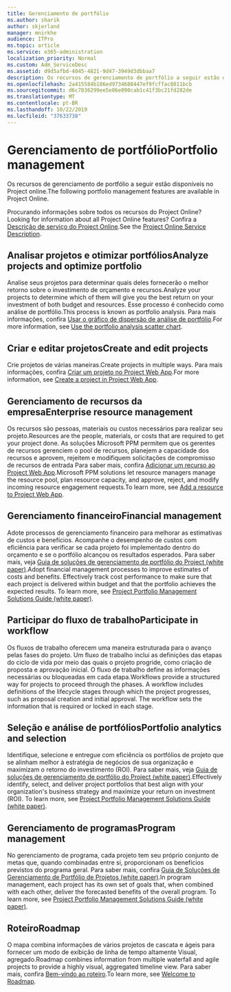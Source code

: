 ```yaml
---
title: Gerenciamento de portfólio
ms.author: sharik
author: skjerland
manager: mnirkhe
audience: ITPro
ms.topic: article
ms.service: o365-administration
localization_priority: Normal
ms.custom: Adm_ServiceDesc
ms.assetid: d9d5afbd-4045-4821-9d47-3949d3dbbaa7
description: Os recursos de gerenciamento de portfólio a seguir estão disponíveis no Project online.
ms.openlocfilehash: 2a415584b186ed9734688447ef9fcffac8011bcb
ms.sourcegitcommit: d6c7836299ee5e86e890cab1c41f3bc21fd282de
ms.translationtype: MT
ms.contentlocale: pt-BR
ms.lasthandoff: 10/22/2019
ms.locfileid: "37633738"
---
```

# <a name="portfolio-management"></a><span data-ttu-id="870b6-103">Gerenciamento de portfólio</span><span class="sxs-lookup"><span data-stu-id="870b6-103">Portfolio management</span></span>

<span data-ttu-id="870b6-104">Os recursos de gerenciamento de portfólio a seguir estão disponíveis no Project online.</span><span class="sxs-lookup"><span data-stu-id="870b6-104">The following portfolio management features are available in Project Online.</span></span>
  
<span data-ttu-id="870b6-105">Procurando informações sobre todos os recursos do Project Online?</span><span class="sxs-lookup"><span data-stu-id="870b6-105">Looking for information about all Project Online features?</span></span> <span data-ttu-id="870b6-106">Confira a [Descrição de serviço do Project Online](project-online-service-description.md).</span><span class="sxs-lookup"><span data-stu-id="870b6-106">See the [Project Online Service Description](project-online-service-description.md).</span></span>
  
## <a name="analyze-projects-and-optimize-portfolio"></a><span data-ttu-id="870b6-107">Analisar projetos e otimizar portfólios</span><span class="sxs-lookup"><span data-stu-id="870b6-107">Analyze projects and optimize portfolio</span></span>

<span data-ttu-id="870b6-108">Analise seus projetos para determinar quais deles fornecerão o melhor retorno sobre o investimento de orçamento e recursos.</span><span class="sxs-lookup"><span data-stu-id="870b6-108">Analyze your projects to determine which of them will give you the best return on your investment of both budget and resources.</span></span> <span data-ttu-id="870b6-109">Esse processo é conhecido como análise de portfólio.</span><span class="sxs-lookup"><span data-stu-id="870b6-109">This process is known as portfolio analysis.</span></span> <span data-ttu-id="870b6-110">Para mais informações, confira [Usar o gráfico de dispersão de análise de portfólio](http://go.microsoft.com/fwlink/?LinkID=823665&amp;clcid=0x409).</span><span class="sxs-lookup"><span data-stu-id="870b6-110">For more information, see [Use the portfolio analysis scatter chart](http://go.microsoft.com/fwlink/?LinkID=823665&amp;clcid=0x409).</span></span>
  
## <a name="create-and-edit-projects"></a><span data-ttu-id="870b6-111">Criar e editar projetos</span><span class="sxs-lookup"><span data-stu-id="870b6-111">Create and edit projects</span></span>

<span data-ttu-id="870b6-112">Crie projetos de várias maneiras.</span><span class="sxs-lookup"><span data-stu-id="870b6-112">Create projects in multiple ways.</span></span> <span data-ttu-id="870b6-113">Para mais informações, confira [Criar um projeto no Project Web App](http://go.microsoft.com/fwlink/?LinkID=746895&amp;clcid=0x409).</span><span class="sxs-lookup"><span data-stu-id="870b6-113">For more information, see [Create a project in Project Web App](http://go.microsoft.com/fwlink/?LinkID=746895&amp;clcid=0x409).</span></span>
  
## <a name="enterprise-resource-management"></a><span data-ttu-id="870b6-114">Gerenciamento de recursos da empresa</span><span class="sxs-lookup"><span data-stu-id="870b6-114">Enterprise resource management</span></span>

<span data-ttu-id="870b6-115">Os recursos são pessoas, materiais ou custos necessários para realizar seu projeto.</span><span class="sxs-lookup"><span data-stu-id="870b6-115">Resources are the people, materials, or costs that are required to get your project done.</span></span> <span data-ttu-id="870b6-116">As soluções Microsoft PPM permitem que os gerentes de recursos gerenciem o pool de recursos, planejem a capacidade dos recursos e aprovem, rejeitem e modifiquem solicitações de compromisso de recursos de entrada Para saber mais, confira [Adicionar um recurso ao Project Web App](https://go.microsoft.com/fwlink/p/?LinkId=271320).</span><span class="sxs-lookup"><span data-stu-id="870b6-116">Microsoft PPM solutions let resource managers manage the resource pool, plan resource capacity, and approve, reject, and modify incoming resource engagement requests.To learn more, see [Add a resource to Project Web App](https://go.microsoft.com/fwlink/p/?LinkId=271320).</span></span>
  
## <a name="financial-management"></a><span data-ttu-id="870b6-117">Gerenciamento financeiro</span><span class="sxs-lookup"><span data-stu-id="870b6-117">Financial management</span></span>

<span data-ttu-id="870b6-p105">Adote processos de gerenciamento financeiro para melhorar as estimativas de custos e benefícios. Acompanhe o desempenho de custos com eficiência para verificar se cada projeto foi implementado dentro do orçamento e se o portfólio alcançou os resultados esperados. Para saber mais, veja [Guia de soluções de gerenciamento de portfólio do Project (white paper)](https://go.microsoft.com/fwlink/p/?LinkId=402633).</span><span class="sxs-lookup"><span data-stu-id="870b6-p105">Adopt financial management processes to improve estimates of costs and benefits. Effectively track cost performance to make sure that each project is delivered within budget and that the portfolio achieves the expected results. To learn more, see [Project Portfolio Management Solutions Guide (white paper)](https://go.microsoft.com/fwlink/p/?LinkId=402633).</span></span>
  
## <a name="participate-in-workflow"></a><span data-ttu-id="870b6-121">Participar do fluxo de trabalho</span><span class="sxs-lookup"><span data-stu-id="870b6-121">Participate in workflow</span></span>

<span data-ttu-id="870b6-p106">Os fluxos de trabalho oferecem uma maneira estruturada para o avanço pelas fases do projeto. Um fluxo de trabalho inclui as definições das etapas do ciclo de vida por meio das quais o projeto progride, como criação de proposta e aprovação inicial. O fluxo de trabalho define as informações necessárias ou bloqueadas em cada etapa.</span><span class="sxs-lookup"><span data-stu-id="870b6-p106">Workflows provide a structured way for projects to proceed through the phases. A workflow includes definitions of the lifecycle stages through which the project progresses, such as proposal creation and initial approval. The workflow sets the information that is required or locked in each stage.</span></span>
  
## <a name="portfolio-analytics-and-selection"></a><span data-ttu-id="870b6-125">Seleção e análise de portfólios</span><span class="sxs-lookup"><span data-stu-id="870b6-125">Portfolio analytics and selection</span></span>

<span data-ttu-id="870b6-p107">Identifique, selecione e entregue com eficiência os portfólios de projeto que se alinham melhor à estratégia de negócios de sua organização e maximizam o retorno do investimento (ROI). Para saber mais, veja [Guia de soluções de gerenciamento de portfólio do Project (white paper)](https://go.microsoft.com/fwlink/p/?LinkId=402633).</span><span class="sxs-lookup"><span data-stu-id="870b6-p107">Effectively identify, select, and deliver project portfolios that best align with your organization's business strategy and maximize your return on investment (ROI). To learn more, see [Project Portfolio Management Solutions Guide (white paper)](https://go.microsoft.com/fwlink/p/?LinkId=402633).</span></span>
  
## <a name="program-management"></a><span data-ttu-id="870b6-128">Gerenciamento de programas</span><span class="sxs-lookup"><span data-stu-id="870b6-128">Program management</span></span>

<span data-ttu-id="870b6-p108">No gerenciamento de programa, cada projeto tem seu próprio conjunto de metas que, quando combinadas entre si, proporcionam os benefícios previstos do programa geral. Para saber mais, confira [Guia de Soluções de Gerenciamento de Portfólio de Projetos (white paper)](https://go.microsoft.com/fwlink/p/?LinkId=402633).</span><span class="sxs-lookup"><span data-stu-id="870b6-p108">In program management, each project has its own set of goals that, when combined with each other, deliver the forecasted benefits of the overall program. To learn more, see [Project Portfolio Management Solutions Guide (white paper)](https://go.microsoft.com/fwlink/p/?LinkId=402633).</span></span>
  
## <a name="roadmap"></a><span data-ttu-id="870b6-131">Roteiro</span><span class="sxs-lookup"><span data-stu-id="870b6-131">Roadmap</span></span>

<span data-ttu-id="870b6-132">O mapa combina informações de vários projetos de cascata e ágeis para fornecer um modo de exibição de linha de tempo altamente Visual, agregado.</span><span class="sxs-lookup"><span data-stu-id="870b6-132">Roadmap combines information from multiple waterfall and agile projects to provide a highly visual, aggregated timeline view.</span></span> <span data-ttu-id="870b6-133">Para saber mais, confira [Bem-vindo ao roteiro](https://support.office.com/article/video-welcome-to-roadmap-57764149-51b8-468f-a50d-9ea6a4fd835a).</span><span class="sxs-lookup"><span data-stu-id="870b6-133">To learn more, see [Welcome to Roadmap](https://support.office.com/article/video-welcome-to-roadmap-57764149-51b8-468f-a50d-9ea6a4fd835a).</span></span>


